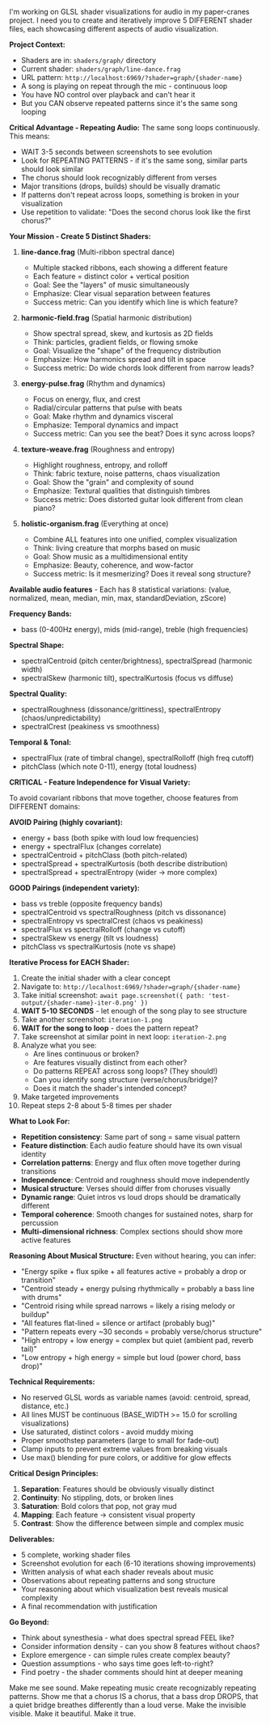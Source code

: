 I'm working on GLSL shader visualizations for audio in my paper-cranes project. I need you to create and iteratively improve 5 DIFFERENT shader files, each showcasing different aspects of audio visualization.

**Project Context:**
- Shaders are in: `shaders/graph/` directory
- Current shader: `shaders/graph/line-dance.frag`
- URL pattern: `http://localhost:6969/?shader=graph/{shader-name}`
- A song is playing on repeat through the mic - continuous loop
- You have NO control over playback and can't hear it
- But you CAN observe repeated patterns since it's the same song looping

**Critical Advantage - Repeating Audio:**
The same song loops continuously. This means:
- WAIT 3-5 seconds between screenshots to see evolution
- Look for REPEATING PATTERNS - if it's the same song, similar parts should look similar
- The chorus should look recognizably different from verses
- Major transitions (drops, builds) should be visually dramatic
- If patterns don't repeat across loops, something is broken in your visualization
- Use repetition to validate: "Does the second chorus look like the first chorus?"

**Your Mission - Create 5 Distinct Shaders:**

1. **line-dance.frag** (Multi-ribbon spectral dance)
   - Multiple stacked ribbons, each showing a different feature
   - Each feature = distinct color + vertical position
   - Goal: See the "layers" of music simultaneously
   - Emphasize: Clear visual separation between features
   - Success metric: Can you identify which line is which feature?

2. **harmonic-field.frag** (Spatial harmonic distribution)
   - Show spectral spread, skew, and kurtosis as 2D fields
   - Think: particles, gradient fields, or flowing smoke
   - Goal: Visualize the "shape" of the frequency distribution
   - Emphasize: How harmonics spread and tilt in space
   - Success metric: Do wide chords look different from narrow leads?

3. **energy-pulse.frag** (Rhythm and dynamics)
   - Focus on energy, flux, and crest
   - Radial/circular patterns that pulse with beats
   - Goal: Make rhythm and dynamics visceral
   - Emphasize: Temporal dynamics and impact
   - Success metric: Can you see the beat? Does it sync across loops?

4. **texture-weave.frag** (Roughness and entropy)
   - Highlight roughness, entropy, and rolloff
   - Think: fabric texture, noise patterns, chaos visualization
   - Goal: Show the "grain" and complexity of sound
   - Emphasize: Textural qualities that distinguish timbres
   - Success metric: Does distorted guitar look different from clean piano?

5. **holistic-organism.frag** (Everything at once)
   - Combine ALL features into one unified, complex visualization
   - Think: living creature that morphs based on music
   - Goal: Show music as a multidimensional entity
   - Emphasize: Beauty, coherence, and wow-factor
   - Success metric: Is it mesmerizing? Does it reveal song structure?

**Available audio features** - Each has 8 statistical variations:
(value, normalized, mean, median, min, max, standardDeviation, zScore)

**Frequency Bands:**
- bass (0-400Hz energy), mids (mid-range), treble (high frequencies)

**Spectral Shape:**
- spectralCentroid (pitch center/brightness), spectralSpread (harmonic width)
- spectralSkew (harmonic tilt), spectralKurtosis (focus vs diffuse)

**Spectral Quality:**
- spectralRoughness (dissonance/grittiness), spectralEntropy (chaos/unpredictability)
- spectralCrest (peakiness vs smoothness)

**Temporal & Tonal:**
- spectralFlux (rate of timbral change), spectralRolloff (high freq cutoff)
- pitchClass (which note 0-11), energy (total loudness)

**CRITICAL - Feature Independence for Visual Variety:**

To avoid covariant ribbons that move together, choose features from DIFFERENT domains:

**AVOID Pairing (highly covariant):**
- energy + bass (both spike with loud low frequencies)
- energy + spectralFlux (changes correlate)
- spectralCentroid + pitchClass (both pitch-related)
- spectralSpread + spectralKurtosis (both describe distribution)
- spectralSpread + spectralEntropy (wider → more complex)

**GOOD Pairings (independent variety):**
- bass vs treble (opposite frequency bands)
- spectralCentroid vs spectralRoughness (pitch vs dissonance)
- spectralEntropy vs spectralCrest (chaos vs peakiness)
- spectralFlux vs spectralRolloff (change vs cutoff)
- spectralSkew vs energy (tilt vs loudness)
- pitchClass vs spectralKurtosis (note vs shape)

**Iterative Process for EACH Shader:**

1. Create the initial shader with a clear concept
2. Navigate to: `http://localhost:6969/?shader=graph/{shader-name}`
3. Take initial screenshot: `await page.screenshot({ path: 'test-output/{shader-name}-iter-0.png' })`
4. **WAIT 5-10 SECONDS** - let enough of the song play to see structure
5. Take another screenshot: `iteration-1.png`
6. **WAIT for the song to loop** - does the pattern repeat?
7. Take screenshot at similar point in next loop: `iteration-2.png`
8. Analyze what you see:
   - Are lines continuous or broken?
   - Are features visually distinct from each other?
   - Do patterns REPEAT across song loops? (They should!)
   - Can you identify song structure (verse/chorus/bridge)?
   - Does it match the shader's intended concept?
9. Make targeted improvements
10. Repeat steps 2-8 about 5-8 times per shader

**What to Look For:**
- **Repetition consistency**: Same part of song = same visual pattern
- **Feature distinction**: Each audio feature should have its own visual identity
- **Correlation patterns**: Energy and flux often move together during transitions
- **Independence**: Centroid and roughness should move independently
- **Musical structure**: Verses should differ from choruses visually
- **Dynamic range**: Quiet intros vs loud drops should be dramatically different
- **Temporal coherence**: Smooth changes for sustained notes, sharp for percussion
- **Multi-dimensional richness**: Complex sections should show more active features

**Reasoning About Musical Structure:**
Even without hearing, you can infer:
- "Energy spike + flux spike + all features active = probably a drop or transition"
- "Centroid steady + energy pulsing rhythmically = probably a bass line with drums"
- "Centroid rising while spread narrows = likely a rising melody or buildup"
- "All features flat-lined = silence or artifact (probably bug)"
- "Pattern repeats every ~30 seconds = probably verse/chorus structure"
- "High entropy + low energy = complex but quiet (ambient pad, reverb tail)"
- "Low entropy + high energy = simple but loud (power chord, bass drop)"

**Technical Requirements:**
- No reserved GLSL words as variable names (avoid: centroid, spread, distance, etc.)
- All lines MUST be continuous (BASE_WIDTH >= 15.0 for scrolling visualizations)
- Use saturated, distinct colors - avoid muddy mixing
- Proper smoothstep parameters (large to small for fade-out)
- Clamp inputs to prevent extreme values from breaking visuals
- Use max() blending for pure colors, or additive for glow effects

**Critical Design Principles:**
1. **Separation**: Features should be obviously visually distinct
2. **Continuity**: No stippling, dots, or broken lines
3. **Saturation**: Bold colors that pop, not gray mud
4. **Mapping**: Each feature → consistent visual property
5. **Contrast**: Show the difference between simple and complex music

**Deliverables:**
- 5 complete, working shader files
- Screenshot evolution for each (6-10 iterations showing improvements)
- Written analysis of what each shader reveals about music
- Observations about repeating patterns and song structure
- Your reasoning about which visualization best reveals musical complexity
- A final recommendation with justification

**Go Beyond:**
- Think about synesthesia - what does spectral spread FEEL like?
- Consider information density - can you show 8 features without chaos?
- Explore emergence - can simple rules create complex beauty?
- Question assumptions - who says time goes left-to-right?
- Find poetry - the shader comments should hint at deeper meaning

Make me see sound. Make repeating music create recognizably repeating patterns. Show me that a chorus IS a chorus, that a bass drop DROPS, that a quiet bridge breathes differently than a loud verse. Make the invisible visible. Make it beautiful. Make it true.